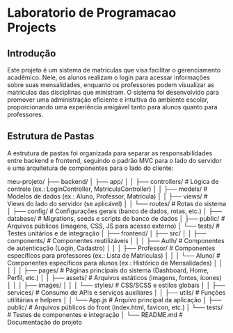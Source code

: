 # Laboratorio de Programacao Projects

## Introdução

Este projeto é um sistema de matrículas que visa facilitar o gerenciamento acadêmico. Nele, os alunos realizam o login para acessar informações sobre suas mensalidades, enquanto os professores podem visualizar as matrículas das disciplinas que ministram. O sistema foi desenvolvido para promover uma administração eficiente e intuitiva do ambiente escolar, proporcionando uma experiência amigável tanto para alunos quanto para professores.

## Estrutura de Pastas

A estrutura de pastas foi organizada para separar as responsabilidades entre backend e frontend, seguindo o padrão MVC para o lado do servidor e uma arquitetura de componentes para o lado do cliente:


meu-projeto/
├── backend/
│   ├── app/
│   │   ├── controllers/       # Lógica de controle (ex.: LoginController, MatriculaController)
│   │   ├── models/            # Modelos de dados (ex.: Aluno, Professor, Matricula)
│   │   ├── views/             # Views do lado do servidor (se aplicável)
│   │   └── routes/            # Rotas do sistema
│   ├── config/                # Configurações gerais (banco de dados, rotas, etc.)
│   ├── database/              # Migrations, seeds e scripts de banco de dados
│   ├── public/                # Arquivos públicos (imagens, CSS, JS para acesso externo)
│   └── tests/                 # Testes unitários e de integração
│
├── frontend/
│   ├── src/
│   │   ├── components/        # Componentes reutilizáveis
│   │   │   ├── Auth/          # Componentes de autenticação (Login, Cadastro)
│   │   │   ├── Professor/     # Componentes específicos para professores (ex.: Lista de Matrículas)
│   │   │   └── Aluno/         # Componentes específicos para alunos (ex.: Histórico de Mensalidades)
│   │   │
│   │   ├── pages/             # Páginas principais do sistema (Dashboard, Home, Perfil, etc.)
│   │   ├── assets/            # Arquivos estáticos (imagens, fontes, ícones)
│   │   │   ├── images/
│   │   │   └── styles/        # CSS/SCSS e estilos globais
│   │   ├── services/          # Consumo de APIs e serviços auxiliares
│   │   ├── utils/             # Funções utilitárias e helpers
│   │   └── App.js             # Arquivo principal da aplicação
│   ├── public/                # Arquivos públicos do front (index.html, favicon, etc.)
│   └── tests/                 # Testes de componentes e integração
│
└── README.md                  # Documentação do projeto
